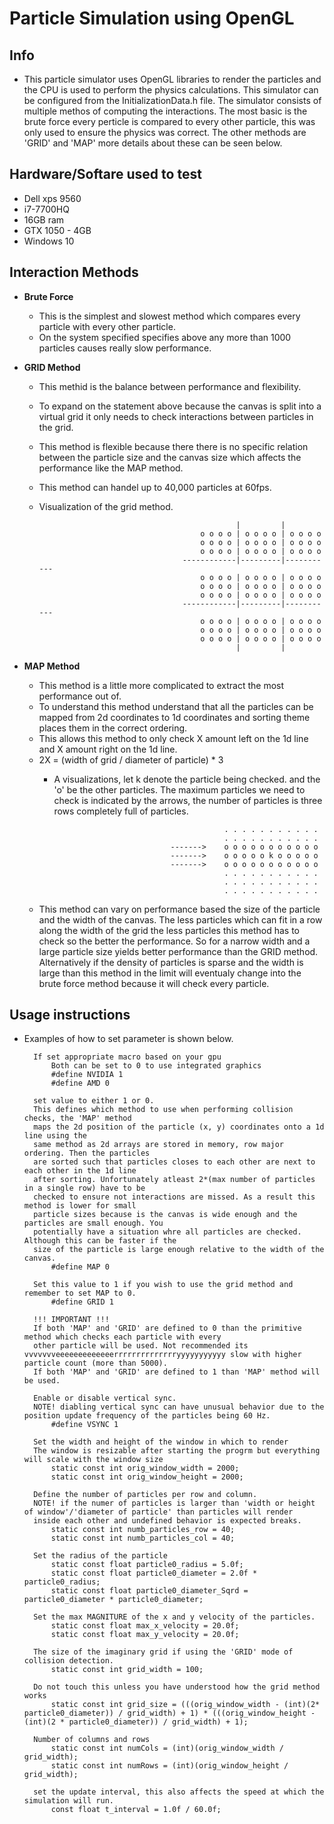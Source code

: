 # Particle Simulation using OpenGL

## Info
* This particle simulator uses OpenGL libraries to render the particles and the CPU is used to perform the physics calculations. This simulator can be configured from the InitializationData.h file. The simulator consists of multiple methos of computing the interactions. The most basic is the brute force every perticle is compared to every other particle, this was only used to ensure the physics was correct. The other methods are 'GRID' and 'MAP' more details about these can be seen below.

## Hardware/Softare used to test
* Dell xps 9560
* i7-7700HQ
* 16GB ram
* GTX 1050 - 4GB
* Windows 10

## Interaction Methods
* **Brute Force**
  * This is the simplest and slowest method which compares every particle with every other particle.
  * On the system specified specifies above any more than 1000 particles causes really slow performance.

* **GRID Method**
  * This methid is the balance between performance and flexibility.
  * To expand on the statement above because the canvas is split into a virtual grid it only needs to check interactions between particles in the grid.
  * This method is flexible because there there is no specific relation between the particle size and the canvas size which affects the performance like the MAP method.
  * This method can handel up to 40,000 particles at 60fps.
  * Visualization of the grid method.

                                                    |         |
                                            o o o o | o o o o | o o o o
                                            o o o o | o o o o | o o o o
                                            o o o o | o o o o | o o o o
                                        ------------|---------|-----------
                                            o o o o | o o o o | o o o o
                                            o o o o | o o o o | o o o o
                                            o o o o | o o o o | o o o o
                                        ------------|---------|-----------
                                            o o o o | o o o o | o o o o
                                            o o o o | o o o o | o o o o
                                            o o o o | o o o o | o o o o
                                                    |         |
* **MAP Method**
  * This method is a little more complicated to extract the most performance out of.
  * To understand this method understand that all the particles can be mapped from 2d coordinates to 1d coordinates and sorting theme places them in the correct ordering.
  * This allows this method to only check X amount left on the 1d line and X amount right on the 1d line.
  * 2X = (width of grid / diameter of particle) * 3
    * A visualizations, let k denote the particle being checked. and the 'o' be the other particles. The maximum particles we need to check is indicated by the arrows, the number of particles is three rows completely full of particles.
            
                                                . . . . . . . . . . .
                                                . . . . . . . . . . .
                                    ------->    o o o o o o o o o o o
                                    ------->    o o o o o k o o o o o
                                    ------->    o o o o o o o o o o o
                                                . . . . . . . . . . .
                                                . . . . . . . . . . .
                                                . . . . . . . . . . .

  * This method can vary on performance based the size of the particle and the width of the canvas. The less particles which can fit in a row along the width of the grid the less particles this method has to check so the better the performance. So for a narrow width and a large particle size yields better performance than the GRID method. Alternatively if the density of particles is sparse and the width is large than this method in the limit will eventualy change into the brute force method because it will check every particle.

## Usage instructions
* Examples of how to set parameter is shown below.

        If set appropriate macro based on your gpu
            Both can be set to 0 to use integrated graphics
            #define NVIDIA 1
            #define AMD 0

        set value to either 1 or 0.
        This defines which method to use when performing collision checks, the 'MAP' method
        maps the 2d position of the particle (x, y) coordinates onto a 1d line using the
        same method as 2d arrays are stored in memory, row major ordering. Then the particles
        are sorted such that particles closes to each other are next to each other in the 1d line
        after sorting. Unfortunately atleast 2*(max number of particles in a single row) have to be
        checked to ensure not interactions are missed. As a result this method is lower for small
        particle sizes because is the canvas is wide enough and the particles are small enough. You
        potentially have a situation whre all particles are checked. Although this can be faster if the
        size of the particle is large enough relative to the width of the canvas.
            #define MAP 0

        Set this value to 1 if you wish to use the grid method and remember to set MAP to 0.
            #define GRID 1

        !!! IMPORTANT !!!
        If both 'MAP' and 'GRID' are defined to 0 than the primitive method which checks each particle with every
        other particle will be used. Not recommended its vvvvvvveeeeeeeeeeeeerrrrrrrrrrrrrryyyyyyyyyyy slow with higher particle count (more than 5000).
        If both 'MAP' and 'GRID' are defined to 1 than 'MAP' method will be used.

        Enable or disable vertical sync.
        NOTE! diabling vertical sync can have unusual behavior due to the position update frequency of the particles being 60 Hz.
            #define VSYNC 1

        Set the width and height of the window in which to render
        The window is resizable after starting the progrm but everything will scale with the window size
            static const int orig_window_width = 2000;
            static const int orig_window_height = 2000;

        Define the number of particles per row and column.
        NOTE! if the numer of particles is larger than 'width or height of window'/'diameter of particle' than particles will render
        inside each other and undefined behavior is expected breaks.
            static const int numb_particles_row = 40;
            static const int numb_particles_col = 40;

        Set the radius of the particle
            static const float particle0_radius = 5.0f;
            static const float particle0_diameter = 2.0f * particle0_radius;
            static const float particle0_diameter_Sqrd = particle0_diameter * particle0_diameter;

        Set the max MAGNITURE of the x and y velocity of the particles.
            static const float max_x_velocity = 20.0f;
            static const float max_y_velocity = 20.0f;

        The size of the imaginary grid if using the 'GRID' mode of collision detection.
            static const int grid_width = 100;

        Do not touch this unless you have understood how the grid method works
            static const int grid_size = (((orig_window_width - (int)(2* particle0_diameter)) / grid_width) + 1) * (((orig_window_height - (int)(2 * particle0_diameter)) / grid_width) + 1);

        Number of columns and rows
            static const int numCols = (int)(orig_window_width / grid_width);
            static const int numRows = (int)(orig_window_height / grid_width);

        set the update interval, this also affects the speed at which the simulation will run.
            const float t_interval = 1.0f / 60.0f;

